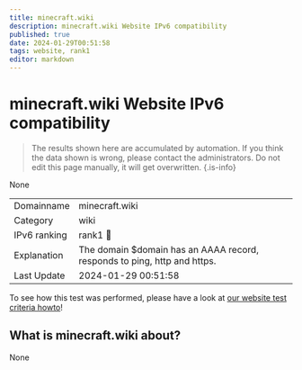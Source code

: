 ```yaml
---
title: minecraft.wiki
description: minecraft.wiki Website IPv6 compatibility
published: true
date: 2024-01-29T00:51:58
tags: website, rank1
editor: markdown
---
```


# minecraft.wiki Website IPv6 compatibility

> The results shown here are accumulated by automation. If you think the data shown is wrong, please contact the administrators. 
> Do not edit this page manually, it will get overwritten.
{.is-info}

None


|   |   |
| - | - |
| Domainname | minecraft.wiki
| Category | wiki |
| IPv6 ranking | rank1 :1st_place_medal: |
| Explanation | The domain $domain has an AAAA record, responds to ping, http and https. |
| Last Update | 2024-01-29 00:51:58 |

To see how this test was performed, please have a look at [our website test criteria howto](/howto/testcriteria/website)!


## What is minecraft.wiki about?
None
